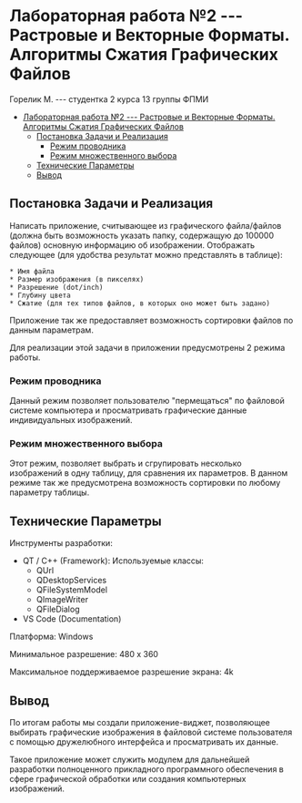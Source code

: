 # Лабораторная работа №2 --- Растровые и Векторные Форматы. Алгоритмы Сжатия Графических Файлов

Горелик М. --- студентка 2 курса 13 группы ФПМИ

- [Лабораторная работа №2 --- Растровые и Векторные Форматы. Алгоритмы Сжатия Графических Файлов](#лабораторная-работа-2-----растровые-и-векторные-форматы-алгоритмы-сжатия-графических-файлов)
  - [Постановка Задачи и Реализация](#постановка-задачи-и-реализация)
    - [Режим проводника](#режим-проводника)
    - [Режим множественного выбора](#режим-множественного-выбора)
  - [Технические Параметры](#технические-параметры)
  - [Вывод](#вывод)

## Постановка Задачи и Реализация

Написать приложение, считывающее из графического
файла/файлов (должна быть возможность указать папку, содержащую до 100000
файлов) основную информацию об изображении. Отображать
следующее (для удобства результат можно представлять в таблице):

    * Имя файла
    * Размер изображения (в пикселях)
    * Разрешение (dot/inch)
    * Глубину цвета
    * Сжатие (для тех типов файлов, в которых оно может быть задано)

Приложение так же предоставляет возможность сортировки файлов по данным
параметрам.

Для реализации этой задачи в приложении предусмотрены 2 режима работы.

### Режим проводника

Данный режим позволяет пользователю "пермещаться" по файловой системе компьютера и
просматривать графические данные индивидуальных изображений.

### Режим множественного выбора

Этот режим, позволяет выбрать и сгрупировать несколько изображений
в одну таблицу, для сравнения их параметров. В данном режиме так
же предусмотрена возможность сортировки по любому параметру таблицы.

## Технические Параметры

Инструменты разработки:

- QT / C++ (Framework):
    Используемые классы:
    - QUrl
    - QDesktopServices
    - QFileSystemModel
    - QImageWriter
    - QFileDialog
- VS Code (Documentation)

Платформа: Windows

Минимальное разрешение: 480 x 360

Максимальное поддерживаемое разрешение экрана: 4k

## Вывод

По итогам работы мы создали приложение-виджет, позволяющее
выбирать графические изображения в файловой системе
пользователя с помощью дружелюбного интерфейса и просматривать их данные.

Такое приложение может служить модулем для дальнейшей разработки
полноценного прикладного программного обеспечения в сфере графической обработки
или создания компьютерных изображений.
